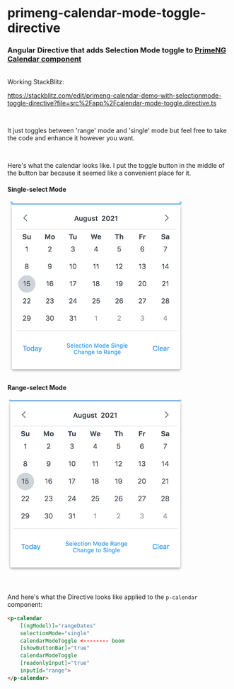 # primeng-calendar-mode-toggle-directive
### Angular Directive that adds Selection Mode toggle to [PrimeNG Calendar component](https://www.primefaces.org/primeng/showcase/#/calendar)

<br>
Working StackBlitz:

https://stackblitz.com/edit/primeng-calendar-demo-with-selectionmode-toggle-directive?file=src%2Fapp%2Fcalendar-mode-toggle.directive.ts

<br>

It just toggles between 'range' mode and 'single' mode but feel free to take the code and enhance it however you want.

<br>

Here's what the calendar looks like. I put the toggle button in the middle of the button bar because it seemed like a convenient place for it.

#### Single-select Mode

![Calendar in Single-select Mode](/images/mode-single.png?raw=true)

#### Range-select Mode

![Calendar in Range-select Mode](/images/mode-range.png?raw=true)

<br>

And here's what the Directive looks like applied to the `p-calendar` component:

```html
<p-calendar 
    [(ngModel)]="rangeDates"
    selectionMode="single"
    calendarModeToggle <-------- boom
    [showButtonBar]="true"
    calendarModeToggle
    [readonlyInput]="true"
    inputId="range">
</p-calendar>
```
